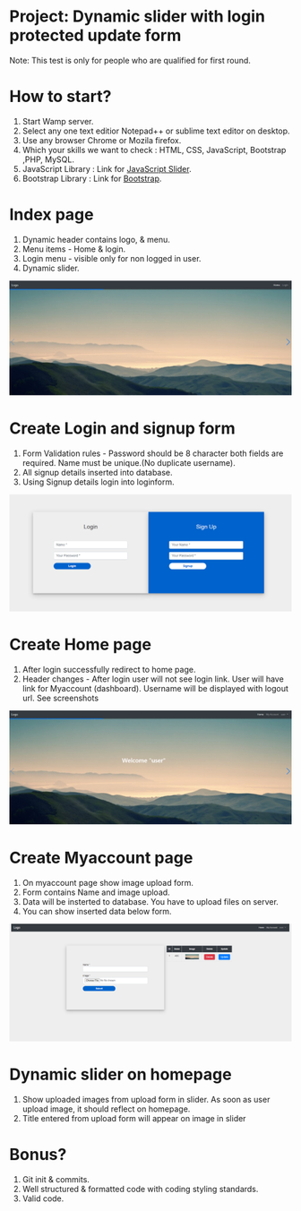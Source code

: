 # Project: Dynamic slider with login protected update form

Note: This test is only for people who are qualified for first round. 

# How to start? 

1. Start Wamp server.
1. Select any one text editior Notepad++ or sublime text editor on desktop.
1. Use any browser Chrome or Mozila firefox.
1. Which your skills we want to check : HTML, CSS, JavaScript, Bootstrap ,PHP, MySQL.
1. JavaScript Library : Link for [JavaScript Slider](https://unpkg.com/swiper/).
1. Bootstrap Library : Link for [Bootstrap](https://getbootstrap.com/docs/4.4/getting-started/introduction/).
                  
                      

# Index page

1. Dynamic header contains logo, & menu.
1. Menu items - Home & login.
1. Login menu - visible only for non logged in user.
1. Dynamic slider.

<img src="./images/index page.png">


# Create Login and signup form

1. Form Validation rules - Password should be 8 character both fields are required. Name must be unique.(No duplicate username).
1. All signup details inserted into database.
1. Using Signup details login into loginform.

<img src="./images/login.png">


# Create Home page

1. After login successfully redirect to home page.
1. Header changes - After login user will not see login link. User will have link for Myaccount (dashboard). Username will be displayed with logout url. See screenshots

<img src="./images/Homegroup.png">


# Create Myaccount page

1. On myaccount page show image upload form.
1. Form contains Name and image upload.
1. Data will be insterted to database. You have to upload files on server.
1. You can show inserted data below form.

<img src="./images/myaccount.png">


# Dynamic slider on homepage

1. Show uploaded images from upload form in slider. As soon as user upload image, it should reflect on homepage.
1. Title entered from upload form will appear on image in slider

# Bonus? 
1. Git init & commits.
1. Well structured & formatted code with coding styling standards.
1. Valid code.
 
